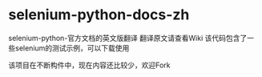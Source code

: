 # selenium-python-docs-zh
selenium-python-官方文档的英文版翻译
翻译原文请查看Wiki
该代码包含了一些selenium的测试示例，可以下载使用

该项目在不断构件中，现在内容还比较少，欢迎Fork
